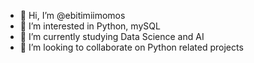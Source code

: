 - 👋 Hi, I’m @ebitimiimomos
- 👀 I’m interested in Python, mySQL
- 🌱 I’m currently studying Data Science and AI
- 💞️ I’m looking to collaborate on Python related projects

<!---
ebitimiimomos/ebitimiimomos is a ✨ special ✨ repository because its `README.md` (this file) appears on your GitHub profile.
You can click the Preview link to take a look at your changes.
--->
